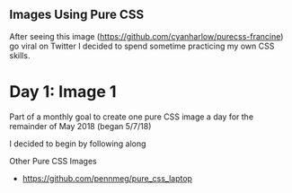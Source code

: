 ## Images Using Pure CSS
After seeing this image (https://github.com/cyanharlow/purecss-francine) go viral on Twitter I decided to spend sometime practicing my own CSS skills.

# Day 1: Image 1
Part of a monthly goal to create one pure CSS image a day for the remainder of May 2018 (began 5/7/18)

I decided to begin by following along 

Other Pure CSS Images
* https://github.com/pennmeg/pure_css_laptop
